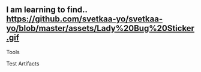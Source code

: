 ## I am learning to find.. <a href="https://github.com/svetkaa-yo">https://github.com/svetkaa-yo/svetkaa-yo/blob/master/assets/Lady%20Bug%20Sticker.gif</a>





Tools 

Test Artifacts



<!--
**svetkaa-yo/svetkaa-yo** is a ✨ _special_ ✨ repository because its `README.md` (this file) appears on your GitHub profile.

Here are some ideas to get you started:

- 🔭 I’m currently working on ...
- 🌱 I’m currently learning ...
- 👯 I’m looking to collaborate on ...
- 🤔 I’m looking for help with ...
- 💬 Ask me about ...
- 📫 How to reach me: ...
- 😄 Pronouns: ...
- ⚡ Fun fact: ...
-->
